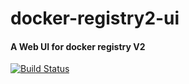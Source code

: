 # docker-registry2-ui

#### A Web UI for docker registry V2

[![Build Status](https://travis-ci.org/wangxufire/docker-registry2-ui.png?branch=master)](https://travis-ci.org/wangxufire/docker-registry2-ui)
